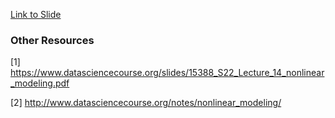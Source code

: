 [Link to Slide](https://docs.google.com/presentation/d/1n58rQzZCHjRhYrcyxZN06c2vYerVi4ux/edit?usp=sharing&ouid=114585278349974123873&rtpof=true&sd=true)

### Other Resources
[1] https://www.datasciencecourse.org/slides/15388_S22_Lecture_14_nonlinear_modeling.pdf

[2] http://www.datasciencecourse.org/notes/nonlinear_modeling/